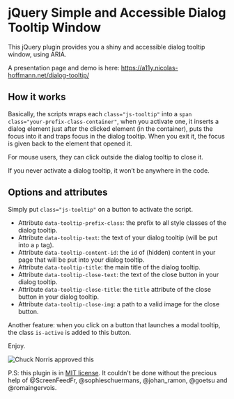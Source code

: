 # jQuery Simple and Accessible Dialog Tooltip Window

This jQuery plugin provides you a shiny and accessible dialog tooltip window, using ARIA.

A presentation page and demo is here: https://a11y.nicolas-hoffmann.net/dialog-tooltip/

## How it works

Basically, the scripts wraps each <code>class="js-tooltip"</code> into a <code>span class="your-prefix-class-container"</code>, when you activate one, it inserts a dialog element just after the clicked element (in the container), puts the focus into it and traps focus in the dialog tooltip. When you exit it, the focus is given back to the element that opened it.

For mouse users, they can click outside the dialog tooltip to close it.

If you never activate a dialog tooltip, it won’t be anywhere in the code.

## Options and attributes

Simply put <code>class="js-tooltip"</code> on a button to activate the script.

- Attribute <code>data-tooltip-prefix-class</code>: the prefix to all style classes of the dialog tooltip.
- Attribute <code>data-tooltip-text</code>: the text of your dialog tooltip (will be put into a <code>p</code> tag).
- Attribute <code>data-tooltip-content-id</code>: the <code>id</code> of (hidden) content in your page that will be put into your dialog tooltip.
- Attribute <code>data-tooltip-title</code>: the main title of the dialog tooltip.
- Attribute <code>data-tooltip-close-text</code>: the text of the close button in your dialog tooltip.
- Attribute <code>data-tooltip-close-title</code>: the <code>title</code> attribute of the close button in your dialog tooltip.
- Attribute <code>data-tooltip-close-img</code>: a path to a valid image for the close button.

Another feature: when you click on a button that launches a modal tooltip, the class <code>is-active</code> is added to this button.

Enjoy.

<img src="https://www.nicolas-hoffmann.net/bordel/chuck-norris1.jpg" alt="Chuck Norris approved this" />

P.S: this plugin is in [MIT license](https://github.com/nico3333fr/jquery-accessible-dialog-tooltip-aria/blob/master/LICENSE). It couldn't be done without the precious help of @ScreenFeedFr, @sophieschuermans, @johan_ramon, @goetsu and @romaingervois.
